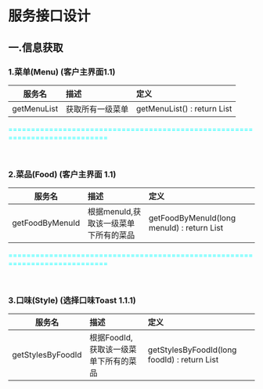 # 服务接口设计

## 一.信息获取

### 1.菜单(Menu) (客户主界面1.1)
服务名|描述|定义
--|:--|:--
getMenuList | 获取所有一级菜单 | getMenuList() : return List<Menu>

<font color=#00ffff>============================================================================</font>

<br>

### 2.菜品(Food) (客户主界面 1.1)
服务名|描述|定义
--|:--|:--
getFoodByMenuId | 根据menuId,获取该一级菜单下所有的菜品 | getFoodByMenuId(long menuId) : return List<Food>

<font color=#00ffff>============================================================================</font>

<br>

### 3.口味(Style) (选择口味Toast 1.1.1)
服务名|描述|定义
--|:--|:--
getStylesByFoodId | 根据FoodId,获取该一级菜单下所有的菜品 | getStylesByFoodId(long foodId) : return List<Style>

<font color=#00ffff>============================================================================</font>

<br>

### 4.常用菜单(FrequentlyUsedMenu) (常用菜单 1.1.2.1)
服务名|描述|定义
--|:--|:--
getfrequentlyUsedMenuListByUserId | 根据UserId,获取所有常用的菜品的 | getfrequentlyUsedMenuList(long userId) : return List<Food>

<font color=#00ffff>============================================================================</font>

<br>

### 5.获取积分(FrequentlyUsedMenu) (产看积分 1.1.4.1)
服务名|描述|定义
--|:--|:--
getCreditByUserId | 根据UserId,获取用户的积分 | getCreditByUserId(long userId) : return int

<font color=#00ffff>============================================================================</font>

<br>

### 5.点餐记录(orderRecord) (查看订单记录页面 1.1.4.3)
服务名|描述|定义
--|:--|:--
getorderRecordByUserId | 根据UserId,获取用户的点餐记录 | getCreditByUserId(long userId, int index, int limit) : return int